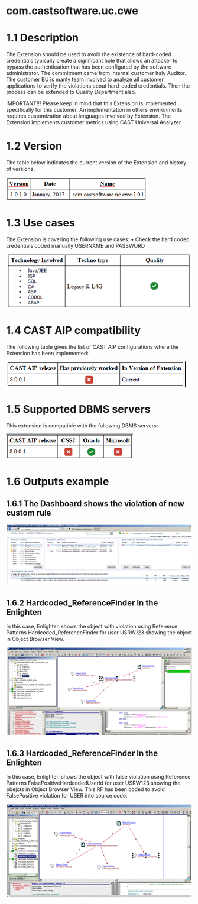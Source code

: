 # com.castsoftware.uc.cwe

# 1.1	Description
The Extension should be used to avoid the existence of hard-coded credentials typically create a significant hole that allows an attacker to bypass the authentication that has been configured by the software administrator. 
The commitment came from internal customer Italy Auditor. The customer BU is manly team involved to analyze all customer applications to verify the violations about hard-coded credentials. 
Then the process can be extended to Quality Department also.

IMPORTANT!!! Please keep in mind that this Extension is implemented specifically for this  customer. An implementation in others environments requires customization about languages involved by Extension. 
The Extension implements customer metrics using CAST Universal Analyzer.
# 1.2	Version
 The table below indicates the current version of the Extension and history of versions.

![]( https://github.com/CAST-Extend/com.castsoftware.uc.cwe/blob/master/Image1.PNG?raw=true)

# 1.3	Use cases
The Extension is covering the following use cases: 
•	Check the hard coded credentials coded manually USERNAME and PASSWORD

![]( https://github.com/CAST-Extend/com.castsoftware.uc.cwe/blob/master/Image2.PNG?raw=true)

# 1.4	CAST AIP compatibility
The following table gives the list of CAST AIP configurations where the Extension has been implemented: 

![]( https://github.com/CAST-Extend/com.castsoftware.uc.cwe/blob/master/Image3.PNG?raw=true)


# 1.5	Supported DBMS servers
This extension is compatible with the following DBMS servers:

![]( https://github.com/CAST-Extend/com.castsoftware.uc.cwe/blob/master/Image4.PNG?raw=true)

# 1.6	Outputs example
## 1.6.1	The Dashboard shows the violation of new custom rule

![]( https://github.com/CAST-Extend/com.castsoftware.uc.cwe/blob/master/Image5.PNG?raw=true)

## 1.6.2	Hardcoded_ReferenceFinder In the Enlighten 
In this case, Enlighten  shows the object with violation using Reference Patterns Hardcoded_ReferenceFinder  for user USRW123 showing the object in Object Browser View.

![]( https://github.com/CAST-Extend/com.castsoftware.uc.cwe/blob/master/Image6.PNG?raw=true)

## 1.6.3	Hardcoded_ReferenceFinder In the Enlighten 

In this case, Enlighten  shows the object with false violation using Reference Patterns FalsePositiveHardcodedUserId for user USRW123 showing the obejcts in Object Browser View.
This RF has been coded to avoid FalsePositive violation for USER into source code.

![]( https://github.com/CAST-Extend/com.castsoftware.uc.cwe/blob/master/Image7.PNG?raw=true)
